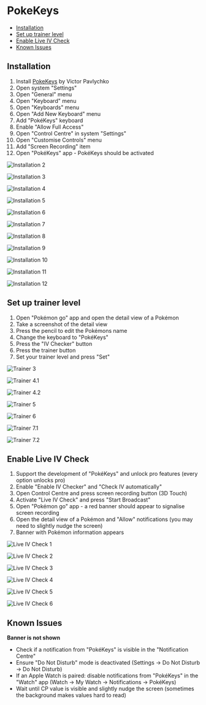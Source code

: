 # PokeKeys

- [Installation](#installation)
- [Set up trainer level](#set-up-trainer-level)
- [Enable Live IV Check](#enable-live-iv-check)
- [Known Issues](#known-issues)

## Installation

1. Install [PokeKeys](https://itunes.apple.com/app/pokekeys/id1335234519?mt=8) by Victor Pavlychko
2. Open system "Settings"
3. Open "General" menu
4. Open "Keyboard" menu
5. Open "Keyboards" menu
6. Open "Add New Keyboard" menu
7. Add "PokéKeys" keyboard
8. Enable "Allow Full Access"
9. Open "Control Centre" in system "Settings"
10. Open "Customise Controls" menu
11. Add "Screen Recording" item
12. Open "PokéKeys" app - PokéKeys should be activated

![Installation 2](Images/Installation/Installation_02.png)

![Installation 3](Images/Installation/Installation_03.png)

![Installation 4](Images/Installation/Installation_04.png)

![Installation 5](Images/Installation/Installation_05.png)

![Installation 6](Images/Installation/Installation_06.png)

![Installation 7](Images/Installation/Installation_07.png)

![Installation 8](Images/Installation/Installation_08.png)

![Installation 9](Images/Installation/Installation_09.png)

![Installation 10](Images/Installation/Installation_10.png)

![Installation 11](Images/Installation/Installation_11.png)

![Installation 12](Images/Installation/Installation_12.png)

## Set up trainer level

1. Open "Pokémon go" app and open the detail view of a Pokémon
2. Take a screenshot of the detail view
3. Press the pencil to edit the Pokémons name
4. Change the keyboard to "PokéKeys"
5. Press the "IV Checker" button
6. Press the trainer button
7. Set your trainer level and press "Set"

![Trainer 3](Images/Trainer/Trainer_03.png)

![Trainer 4.1](Images/Trainer/Trainer_04-1.png)

![Trainer 4.2](Images/Trainer/Trainer_04-2.png)

![Trainer 5](Images/Trainer/Trainer_05.png)

![Trainer 6](Images/Trainer/Trainer_06.png)

![Trainer 7.1](Images/Trainer/Trainer_07-1.png)

![Trainer 7.2](Images/Trainer/Trainer_07-2.png)

## Enable Live IV Check

1. Support the development of "PokéKeys" and unlock pro features (every option unlocks pro)
2. Enable "Enable IV Checker" and "Check IV automatically"
3. Open Control Centre and press screen recording button (3D Touch)
4. Activate "Live IV Check" and press "Start Broadcast"
5. Open "Pokémon go" app - a red banner should appear to signalise screen recording
6. Open the detail view of a Pokémon and "Allow" notifications (you may need to slightly nudge the screen)
7. Banner with Pokémon information appears

![Live IV Check 1](Images/Live_IV/Live_IV_01.png)

![Live IV Check 2](Images/Live_IV/Live_IV_02.png)

![Live IV Check 3](Images/Live_IV/Live_IV_03.png)

![Live IV Check 4](Images/Live_IV/Live_IV_04.png)

![Live IV Check 5](Images/Live_IV/Live_IV_05.png)

![Live IV Check 6](Images/Live_IV/Live_IV_06.png)

## Known Issues

**Banner is not shown**

- Check if a notification from "PokéKeys" is visible in the "Notification Centre"
- Ensure "Do Not Disturb" mode is deactivated (Settings -> Do Not Disturb -> Do Not Disturb)
- If an Apple Watch is paired: disable notifications from "PokéKeys" in the "Watch" app (Watch -> My Watch -> Notifications -> PokéKeys)
- Wait until CP value is visible and slightly nudge the screen (sometimes the background makes values hard to read)
